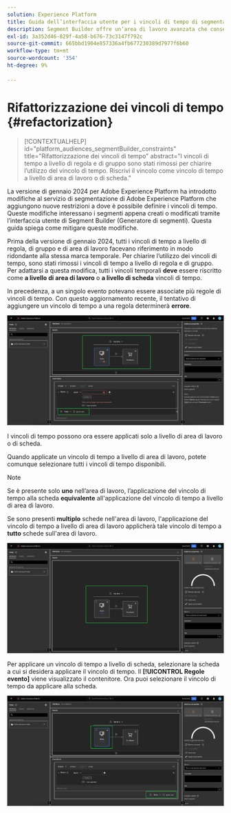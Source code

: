```yaml
---
solution: Experience Platform
title: Guida dell’interfaccia utente per i vincoli di tempo di segmentazione con refactoring
description: Segment Builder offre un’area di lavoro avanzata che consente di interagire con gli elementi dati del profilo. L’area di lavoro fornisce controlli intuitivi per la creazione e la modifica di regole, ad esempio le tessere trascinate utilizzate per rappresentare le proprietà dei dati.
exl-id: 3a352d46-829f-4a58-b676-73c3147f792c
source-git-commit: 665bbd1904e857336a4fb677230389d7977f6b60
workflow-type: tm+mt
source-wordcount: '354'
ht-degree: 9%

---
```


# Rifattorizzazione dei vincoli di tempo {#refactorization}

>[!CONTEXTUALHELP]
>id="platform_audiences_segmentBuilder_constraints"
>title="Rifattorizzazione dei vincoli di tempo"
>abstract="I vincoli di tempo a livello di regola e di gruppo sono stati rimossi per chiarire l’utilizzo del vincolo di tempo. Riscrivi il vincolo come vincolo di tempo a livello di area di lavoro o di scheda."

La versione di gennaio 2024 per Adobe Experience Platform ha introdotto modifiche al servizio di segmentazione di Adobe Experience Platform che aggiungono nuove restrizioni a dove è possibile definire i vincoli di tempo. Queste modifiche interessano i segmenti appena creati o modificati tramite l’interfaccia utente di Segment Builder (Generatore di segmenti). Questa guida spiega come mitigare queste modifiche.

Prima della versione di gennaio 2024, tutti i vincoli di tempo a livello di regola, di gruppo e di area di lavoro facevano riferimento in modo ridondante alla stessa marca temporale. Per chiarire l’utilizzo dei vincoli di tempo, sono stati rimossi i vincoli di tempo a livello di regola e di gruppo. Per adattarsi a questa modifica, tutti i vincoli temporali **deve** essere riscritto come **a livello di area di lavoro** o **a livello di scheda** vincoli di tempo.

In precedenza, a un singolo evento potevano essere associate più regole di vincoli di tempo. Con questo aggiornamento recente, il tentativo di aggiungere un vincolo di tempo a una regola determinerà **errore**.

![Il vincolo di tempo a livello di regola viene evidenziato. Viene evidenziato anche l’errore che si verifica successivamente. ](../images/ui/segment-refactoring/rule-time-constraint.png)

I vincoli di tempo possono ora essere applicati solo a livello di area di lavoro o di scheda.

Quando applicate un vincolo di tempo a livello di area di lavoro, potete comunque selezionare tutti i vincoli di tempo disponibili.

>[!NOTE]
>
>Se è presente solo **uno** nell’area di lavoro, l’applicazione del vincolo di tempo alla scheda **equivalente** all&#39;applicazione del vincolo di tempo a livello di area di lavoro.
>
>Se sono presenti **multiplo** schede nell&#39;area di lavoro, l&#39;applicazione del vincolo di tempo a livello di area di lavoro applicherà tale vincolo di tempo a **tutto** schede sull&#39;area di lavoro.

![Il vincolo di tempo a livello di area di lavoro viene evidenziato.](../images/ui/segment-refactoring/canvas-time-constraint.png)

Per applicare un vincolo di tempo a livello di scheda, selezionare la scheda a cui si desidera applicare il vincolo di tempo. Il **[!UICONTROL Regole evento]** viene visualizzato il contenitore. Ora puoi selezionare il vincolo di tempo da applicare alla scheda.

![Viene evidenziato il vincolo di tempo a livello di scheda.](../images/ui/segment-refactoring/card-time-constraint.png)
